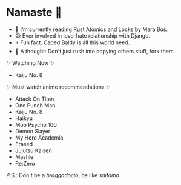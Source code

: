 # Namaste 👋

<!-- - 🔭 I’m currently working on my [website](https://www.higsn.tech). -->
- 🌱 I’m currently reading Rust Atomics and Locks by Mara Bos.
- 😄 Ever involved in love-hate relationship with Django.
- ⚡ Fun fact: Caped Baldy is all this world need.
- 💬 A thought: Don't just rush into copying others stuff, fork them.

✨ Watching Now ✨

- Kaiju No. 8

✨ Must watch anime recommendations ✨

- Attack On Titan
- One Punch Man
- Kaiju No. 8
- Haikyu
- Mob Psycho 100
- Demon Slayer
- My Hero Academia
- Erased
- Jujutsu Kaisen
- Mashle
- Re:Zero

<!-- 
Meanwhile you can also interact with [Emojivoto](https://linkerd.higsn.tech), something I have deployed while learning about Linkerd service mesh and microservice architecture. -->

P.S.: Don't be a _braggadocio_, be like _saitama_.

<!--
**transhapHigsn/transhapHigsn** is a ✨ _special_ ✨ repository because its `README.md` (this file) appears on your GitHub profile.

Here are some ideas to get you started:

- 👯 I’m looking to collaborate on ...
- 🤔 I’m looking for help with ...
- 💬 Ask me about ...
- 📫 How to reach me: ...
- 😄 Pronouns: ...
- ⚡ Fun fact: ...
-->
